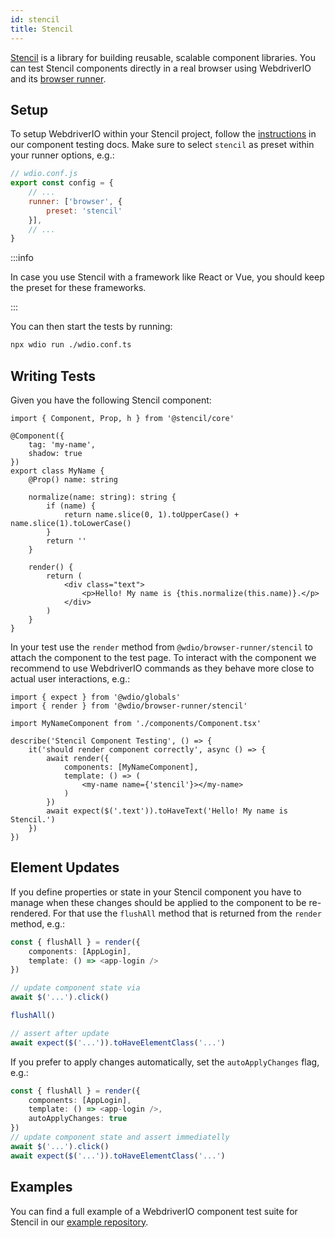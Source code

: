 ```yaml
---
id: stencil
title: Stencil
---
```


[Stencil](https://stenciljs.com/) is a library for building reusable, scalable component libraries. You can test Stencil components directly in a real browser using WebdriverIO and its [browser runner](/docs/runner#browser-runner).

## Setup

To setup WebdriverIO within your Stencil project, follow the [instructions](/docs/component-testing#set-up) in our component testing docs. Make sure to select `stencil` as preset within your runner options, e.g.:

```js
// wdio.conf.js
export const config = {
    // ...
    runner: ['browser', {
        preset: 'stencil'
    }],
    // ...
}
```

:::info

In case you use Stencil with a framework like React or Vue, you should keep the preset for these frameworks.

:::

You can then start the tests by running:

```sh
npx wdio run ./wdio.conf.ts
```

## Writing Tests

Given you have the following Stencil component:

```tsx title="./components/Component.tsx"
import { Component, Prop, h } from '@stencil/core'

@Component({
    tag: 'my-name',
    shadow: true
})
export class MyName {
    @Prop() name: string

    normalize(name: string): string {
        if (name) {
            return name.slice(0, 1).toUpperCase() + name.slice(1).toLowerCase()
        }
        return ''
    }

    render() {
        return (
            <div class="text">
                <p>Hello! My name is {this.normalize(this.name)}.</p>
            </div>
        )
    }
}
```

In your test use the `render` method from `@wdio/browser-runner/stencil` to attach the component to the test page. To interact with the component we recommend to use WebdriverIO commands as they behave more close to actual user interactions, e.g.:

```tsx title="app.test.tsx"
import { expect } from '@wdio/globals'
import { render } from '@wdio/browser-runner/stencil'

import MyNameComponent from './components/Component.tsx'

describe('Stencil Component Testing', () => {
    it('should render component correctly', async () => {
        await render({
            components: [MyNameComponent],
            template: () => (
                <my-name name={'stencil'}></my-name>
            )
        })
        await expect($('.text')).toHaveText('Hello! My name is Stencil.')
    })
})
```

## Element Updates

If you define properties or state in your Stencil component you have to manage when these changes should be applied to the component to be re-rendered. For that use the `flushAll` method that is returned from the `render` method, e.g.:

```ts
const { flushAll } = render({
    components: [AppLogin],
    template: () => <app-login />
})

// update component state via
await $('...').click()

flushAll()

// assert after update
await expect($('...')).toHaveElementClass('...')
```

If you prefer to apply changes automatically, set the `autoApplyChanges` flag, e.g.:

```ts
const { flushAll } = render({
    components: [AppLogin],
    template: () => <app-login />,
    autoApplyChanges: true
})
// update component state and assert immediatelly
await $('...').click()
await expect($('...')).toHaveElementClass('...')
```

## Examples

You can find a full example of a WebdriverIO component test suite for Stencil in our [example repository](https://github.com/webdriverio/component-testing-examples/tree/main/stencil-component-starter).

